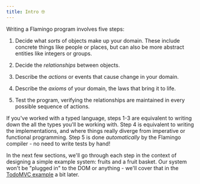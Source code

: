 ```yaml
---
title: Intro 🤓
---
```


Writing a Flamingo program involves five steps:

1. Decide what _sorts_ of objects make up your domain. These include concrete 
things like people or places, but can also be more abstract entities like 
integers or groups.

1. Decide the _relationships_ between objects. 

1. Describe the _actions_ or events that cause change in your domain.

1. Describe the _axioms_ of your domain, the laws that bring it to life.

1. Test the program, verifying the relationships are maintained in every
possible sequence of actions.

If you've worked with a typed language, steps 1-3 are equivalent to writing
down the all the types you'll be working with. Step 4 is equivalent to
writing the implementations, and where things really diverge from imperative
or functional programming. Step 5 is done _automatically_ by the Flamingo
compiler - no need to write tests by hand!

In the next few sections, we'll go through each step in the context of designing
a simple example system: fruits and a fruit basket. Our system won't be
"plugged in" to the DOM or anything - we'll cover that in the
[TodoMVC example](./../todomvc/todomvc.md) a bit later.
